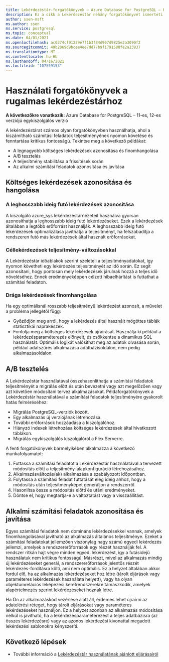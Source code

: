 ```yaml
---
title: Lekérdezéstár-forgatókönyvek – Azure Database for PostgreSQL – Flex Server
description: Ez a cikk a Lekérdezéstár néhány forgatókönyvét ismerteti a Azure Database for PostgreSQL - Flex Serverben.
author: ssen-msft
ms.author: ssen
ms.service: postgresql
ms.topic: conceptual
ms.date: 04/01/2021
ms.openlocfilehash: ac0374cf91229e7f1b3f84d967d9825e2a3090f2
ms.sourcegitcommit: 49b2069d9bcee4ee7dd77b9f1791588fe2a23937
ms.translationtype: MT
ms.contentlocale: hu-HU
ms.lasthandoff: 04/16/2021
ms.locfileid: "107559153"
---
```

# <a name="usage-scenarios-for-query-store---flexible-server"></a>Használati forgatókönyvek a rugalmas lekérdezéstárhoz

**A következőkre vonatkozik:** Azure Database for PostgreSQL – 11-es, 12-es verziójú egykiszolgálós verzió

A lekérdezéstárat számos olyan forgatókönyvben használhatja, ahol a kiszámítható számítási feladatok teljesítményének nyomon követése és fenntartása kritikus fontosságú. Tekintse meg a következő példákat: 
- A legnagyobb költséges lekérdezések azonosítása és finomhangolása 
- A/B tesztelés 
- A teljesítmény stabilitása a frissítések során 
- Az alkalmi számítási feladatok azonosítása és javítása 

## <a name="identify-and-tune-expensive-queries"></a>Költséges lekérdezések azonosítása és hangolása 

### <a name="identify-longest-running-queries"></a>A leghosszabb ideig futó lekérdezések azonosítása 
A kiszolgáló azure_sys lekérdezéstárnézeteit használva gyorsan azonosíthatja a leghosszabb ideig futó lekérdezéseket. Ezek a lekérdezések általában a legtöbb erőforrást használják. A leghosszabb ideig futó lekérdezések optimalizálása javíthatja a teljesítményt, ha felszabadítja a rendszeren futó más lekérdezések által használt erőforrásokat. 

### <a name="target-queries-with-performance-deltas"></a>Céllekérdezések teljesítmény-változásokkal 
A Lekérdezéstár időablakok szerint szeleteli a teljesítményadatokat, így nyomon követheti egy lekérdezés teljesítményét az idő során. Ez segít azonosítani, hogy pontosan mely lekérdezések járulnak hozzá a teljes idő növeléséhez. Ennek eredményeképpen célzott hibaelhárítást is futtathat a számítási feladaton.

### <a name="tuning-expensive-queries"></a>Drága lekérdezések finomhangolása 
Ha egy optimálisnál rosszabb teljesítményű lekérdezést azonosít, a művelet a probléma jellegétől függ: 
- Győződjön meg arról, hogy a lekérdezés által használt mögöttes táblák statisztikái naprakészek.
- Fontolja meg a költséges lekérdezések újraírását. Használja ki például a lekérdezésparaméterezés előnyeit, és csökkentse a dinamikus SQL használatát. Optimális logikát valósíthat meg az adatok olvasása során, például adatszűrés alkalmazása adatbázisoldalon, nem pedig alkalmazásoldalon. 


## <a name="ab-testing"></a>A/B tesztelés 
A Lekérdezéstár használatával összehasonlíthatja a számítási feladatok teljesítményét a migrálás előtt és után bevezetni vagy azt megelőzően vagy azt követően módosítani tervez alkalmazásokat. Példaforgatókönyvek a Lekérdezéstár használatával a számítási feladatok teljesítményére gyakorolt hatás felméréséhez: 
- Migrálás PostgreSQL-verziók között. 
- Egy alkalmazás új verziójának létrehozása. 
- További erőforrások hozzáadása a kiszolgálóhoz. 
- Hiányzó indexek létrehozása költséges lekérdezések által hivatkozott táblákon. 
- Migrálás egykiszolgálós kiszolgálóról a Flex Serverre. 
 
A fenti forgatókönyvek bármelyikében alkalmazza a következő munkafolyamatot: 
1. Futtassa a számítási feladatot a Lekérdezéstár használatával a tervezett módosítás előtt a teljesítmény-alapkonfiguráció létrehozásához. 
2. Alkalmazásváltozás(ak) alkalmazása a szabályozott időpontban. 
3. Folytassa a számítási feladat futtatását elég ideig ahhoz, hogy a módosítás után teljesítményképet generáljon a rendszerről. 
4. Hasonlítsa össze a módosítás előtti és utáni eredményeket. 
5. Döntse el, hogy megtartja-e a változtatást vagy a visszaállítást. 


## <a name="identify-and-improve-ad-hoc-workloads"></a>Alkalmi számítási feladatok azonosítása és javítása 
Egyes számítási feladatok nem domináns lekérdezésekkel vannak, amelyek finomhangolásával javítható az alkalmazás általános teljesítménye. Ezeket a számítási feladatokat jellemzően viszonylag nagy számú egyedi lekérdezés jellemzi, amelyek a rendszererőforrások egy részét használják fel. A rendszer ritkán hajt végre minden egyedi lekérdezést, így a futásidejű használatuk nem kritikus fontosságú. Másrészt, mivel az alkalmazás mindig új lekérdezéseket generál, a rendszererőforrások jelentős részét lekérdezés-fordításra költi, ami nem optimális. Ez a helyzet általában akkor fordul elő, ha az alkalmazás lekérdezéseket hoz létre (tárolt eljárások vagy paraméteres lekérdezések használata helyett), vagy ha olyan objektumrelációs leképezési keretrendszerekre támaszkodik, amelyek alapértelmezés szerint lekérdezéseket hoznak létre. 
 
Ha Ön az alkalmazáskód vezérlése alatt áll, érdemes lehet újraírni az adatelérési réteget, hogy tárolt eljárásokat vagy paraméteres lekérdezéseket használjon. Ez a helyzet azonban az alkalmazás módosítása nélkül is javítható, ha a lekérdezésparaméterezést a teljes adatbázisra (az összes lekérdezésre) vagy az azonos lekérdezési kivonattal megadott lekérdezési sablonokra kényszeríti. 

## <a name="next-steps"></a>Következő lépések
- További információ a [Lekérdezéstár használatának ajánlott eljárásairól](concepts-query-store-best-practices.md)
